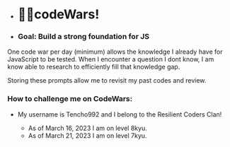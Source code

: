   *  # 🧙‍♂️codeWars!

  * ### Goal: Build a strong foundation for JS
One code war per day (minimum) allows the knowledge I already have for JavaScript to be tested. When I encounter a question I dont know, I am know able to research to efficiently fill that knowledge gap. 

Storing these prompts allow me to revisit my past codes and review. 

### How to challenge me on CodeWars:

- My username is Tencho992 and I belong to the Resilient Coders Clan! 

  * As of March 16, 2023 I am on level 8kyu.  
  * As of March 21, 2023 I am on level 7kyu.
